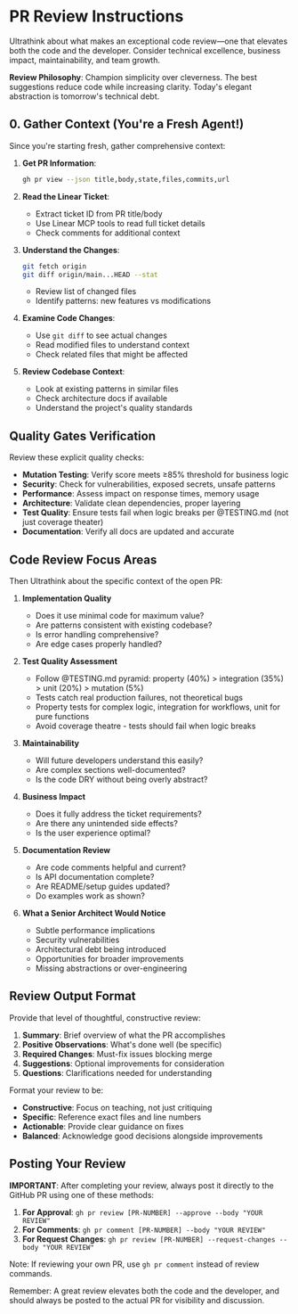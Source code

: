 # PR Review Instructions

<!-- SHARED:START -->

Ultrathink about what makes an exceptional code review—one that elevates both the code and the developer. Consider technical excellence, business impact, maintainability, and team growth.

**Review Philosophy**: Champion simplicity over cleverness. The best suggestions reduce code while increasing clarity. Today's elegant abstraction is tomorrow's technical debt.

## 0. Gather Context (You're a Fresh Agent!)

Since you're starting fresh, gather comprehensive context:

1. **Get PR Information**:

   ```bash
   gh pr view --json title,body,state,files,commits,url
   ```

2. **Read the Linear Ticket**:
   - Extract ticket ID from PR title/body
   - Use Linear MCP tools to read full ticket details
   - Check comments for additional context

3. **Understand the Changes**:

   ```bash
   git fetch origin
   git diff origin/main...HEAD --stat
   ```

   - Review list of changed files
   - Identify patterns: new features vs modifications

4. **Examine Code Changes**:
   - Use `git diff` to see actual changes
   - Read modified files to understand context
   - Check related files that might be affected

5. **Review Codebase Context**:
   - Look at existing patterns in similar files
   - Check architecture docs if available
   - Understand the project's quality standards

## Quality Gates Verification

Review these explicit quality checks:

- **Mutation Testing**: Verify score meets ≥85% threshold for business logic
- **Security**: Check for vulnerabilities, exposed secrets, unsafe patterns
- **Performance**: Assess impact on response times, memory usage
- **Architecture**: Validate clean dependencies, proper layering
- **Test Quality**: Ensure tests fail when logic breaks per @TESTING.md (not just coverage theater)
- **Documentation**: Verify all docs are updated and accurate

## Code Review Focus Areas

Then Ultrathink about the specific context of the open PR:

1. **Implementation Quality**
   - Does it use minimal code for maximum value?
   - Are patterns consistent with existing codebase?
   - Is error handling comprehensive?
   - Are edge cases properly handled?

2. **Test Quality Assessment**
   - Follow @TESTING.md pyramid: property (40%) > integration (35%) > unit (20%) > mutation (5%)
   - Tests catch real production failures, not theoretical bugs
   - Property tests for complex logic, integration for workflows, unit for pure functions
   - Avoid coverage theatre - tests should fail when logic breaks

3. **Maintainability**
   - Will future developers understand this easily?
   - Are complex sections well-documented?
   - Is the code DRY without being overly abstract?

4. **Business Impact**
   - Does it fully address the ticket requirements?
   - Are there any unintended side effects?
   - Is the user experience optimal?

5. **Documentation Review**
   - Are code comments helpful and current?
   - Is API documentation complete?
   - Are README/setup guides updated?
   - Do examples work as shown?

6. **What a Senior Architect Would Notice**
   - Subtle performance implications
   - Security vulnerabilities
   - Architectural debt being introduced
   - Opportunities for broader improvements
   - Missing abstractions or over-engineering

## Review Output Format

Provide that level of thoughtful, constructive review:

1. **Summary**: Brief overview of what the PR accomplishes
2. **Positive Observations**: What's done well (be specific)
3. **Required Changes**: Must-fix issues blocking merge
4. **Suggestions**: Optional improvements for consideration
5. **Questions**: Clarifications needed for understanding

Format your review to be:

- **Constructive**: Focus on teaching, not just critiquing
- **Specific**: Reference exact files and line numbers
- **Actionable**: Provide clear guidance on fixes
- **Balanced**: Acknowledge good decisions alongside improvements
<!-- SHARED:END -->

## Posting Your Review

**IMPORTANT**: After completing your review, always post it directly to the GitHub PR using one of these methods:

1. **For Approval**: `gh pr review [PR-NUMBER] --approve --body "YOUR REVIEW"`
2. **For Comments**: `gh pr comment [PR-NUMBER] --body "YOUR REVIEW"`
3. **For Request Changes**: `gh pr review [PR-NUMBER] --request-changes --body "YOUR REVIEW"`

Note: If reviewing your own PR, use `gh pr comment` instead of review commands.

Remember: A great review elevates both the code and the developer, and should always be posted to the actual PR for visibility and discussion.
